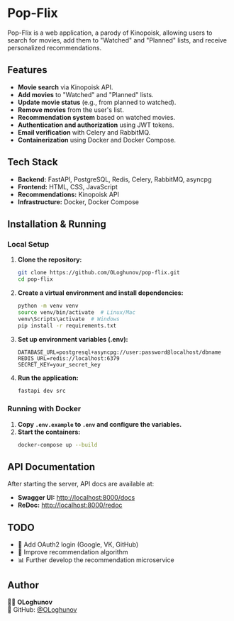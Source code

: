 # Pop-Flix

Pop-Flix is a web application, a parody of Kinopoisk, allowing users to search for movies, add them to "Watched" and "Planned" lists, and receive personalized recommendations.

## Features
- **Movie search** via Kinopoisk API.
- **Add movies** to "Watched" and "Planned" lists.
- **Update movie status** (e.g., from planned to watched).
- **Remove movies** from the user's list.
- **Recommendation system** based on watched movies.
- **Authentication and authorization** using JWT tokens.
- **Email verification** with Celery and RabbitMQ.
- **Containerization** using Docker and Docker Compose.

## Tech Stack
- **Backend:** FastAPI, PostgreSQL, Redis, Celery, RabbitMQ, asyncpg
- **Frontend:** HTML, CSS, JavaScript
- **Recommendations:** Kinopoisk API
- **Infrastructure:** Docker, Docker Compose

## Installation & Running

### Local Setup
1. **Clone the repository:**
   ```sh
   git clone https://github.com/OLoghunov/pop-flix.git
   cd pop-flix
   ```
2. **Create a virtual environment and install dependencies:**
   ```sh
   python -m venv venv
   source venv/bin/activate  # Linux/Mac
   venv\Scripts\activate  # Windows
   pip install -r requirements.txt
   ```
3. **Set up environment variables (.env):**
   ```env
   DATABASE_URL=postgresql+asyncpg://user:password@localhost/dbname
   REDIS_URL=redis://localhost:6379
   SECRET_KEY=your_secret_key
   ```
4. **Run the application:**
   ```sh
   fastapi dev src
   ```

### Running with Docker
1. **Copy `.env.example` to `.env` and configure the variables.**
2. **Start the containers:**
   ```sh
   docker-compose up --build
   ```

## API Documentation
After starting the server, API docs are available at:
- **Swagger UI:** [http://localhost:8000/docs](http://localhost:8000/docs)
- **ReDoc:** [http://localhost:8000/redoc](http://localhost:8000/redoc)

## TODO
- 📌 Add OAuth2 login (Google, VK, GitHub)
- 🔬 Improve recommendation algorithm
- 📊 Further develop the recommendation microservice

## Author
👨‍💻 **OLoghunov**  
📌 GitHub: [@OLoghunov](https://github.com/OLoghunov)
